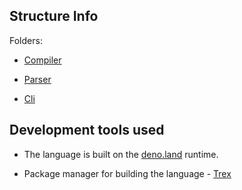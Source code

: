 ## Structure Info

Folders:

- [Compiler](../runtime/compiler/)

- [Parser](../runtime/parser/)

- [Cli](../cli/)

## Development tools used

- The language is built on the [deno.land](https://deno.land/) runtime.

- Package manager for building the language - [Trex](https://github.com/crewdevio/Trex)
